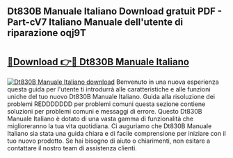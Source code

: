 ## Dt830B Manuale Italiano Download gratuit PDF - Part-cV7 Italiano Manuale dell'utente di riparazione oqj9T

# <h2><a href="http://dfgyxl.blite.top/?on=Dt830B+Manuale+Italiano">🔗Download 👉🔴 Dt830B Manuale Italiano</a></h2>

[![Dt830B Manuale Italiano download](https://i.imgur.com/lujVjoI.png)](http://dfgyxl.blite.top/?on=Dt830B+Manuale+Italiano)
Benvenuto in una nuova esperienza questa guida per l'utente ti introdurrà alle caratteristiche e alle funzioni uniche del tuo nuovo Dt830B Manuale Italiano. Guida alla risoluzione dei problemi REDDDDDDD per problemi comuni questa sezione contiene soluzioni per problemi comuni e messaggi di errore. Questo Dt830B Manuale Italiano è dotato di una vasta gamma di funzionalità che miglioreranno la tua vita quotidiana. Ci auguriamo che Dt830B Manuale Italiano sia stata una guida chiara e di facile comprensione per iniziare con il tuo nuovo prodotto. Se hai bisogno di aiuto o chiarimenti, non esitare a contattare il nostro team di assistenza clienti.
